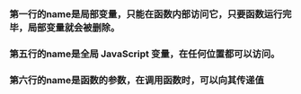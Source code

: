 ### 第一行的name是局部变量，只能在函数内部访问它，只要函数运行完毕，局部变量就会被删除。



### 第五行的name是全局 JavaScript 变量，在任何位置都可以访问。



### 第六行的name是函数的参数，在调用函数时，可以向其传递值

